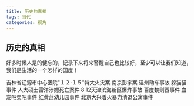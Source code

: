 ```yaml
---
title: 历史的真相
tags: 当代
categories: 视角
---
```



## 历史的真相

好多时候人是的健忘的，记录下来将来警醒自己也比较好，至少可以让我们知道，我们是生活的一个怎样的国度！

吉林省辽源市中心医院"１２·１５"特大火灾案
南京彭宇案
温州动车事故
躲猫猫事件
人大硕士雷洋涉嫖死亡案件
8·12天津滨海新区爆炸事故
百度魏则西事件
血友吧卖吧事件
红黄蓝幼儿园事件
北京大兴着火暴力清退公寓事件
